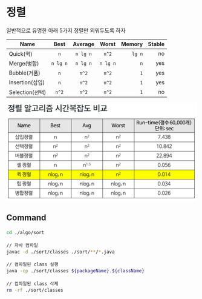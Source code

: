 # 정렬

일반적으로 유명한 아래 5가지 정렬만 외워두도록 하자

| Name            |   Best   | Average  |  Worst   | Memory | Stable |
| --------------- | :------: | :------: | :------: | -----: | -----: |
| Quick(퀵)       |   `n`    | `n lg n` |  `n^2`   | `lg n` |     no |
| Merge(병합)     | `n lg n` | `n lg n` | `n lg n` |    `n` |    yes |
| Bubble(거품)    |   `n`    |  `n^2`   |  `n^2`   |    `1` |    yes |
| Insertion(삽입) |   `n`    |  `n^2`   |  `n^2`   |    `1` |    yes |
| Selection(선택) |  `n^2`   |  `n^2`   |  `n^2`   |    `1` |     no |

![compare](./img/compare.png)

## Command

```sh
cd ./algo/sort

// 자바 컴파일
javac -d ./sort/classes ./sort/**/*.java

// 컴파일된 class 실행
java -cp ./sort/classes ${packageName}.${className}

// 컴파일된 class 삭제
rm -rf ./sort/classes
```
